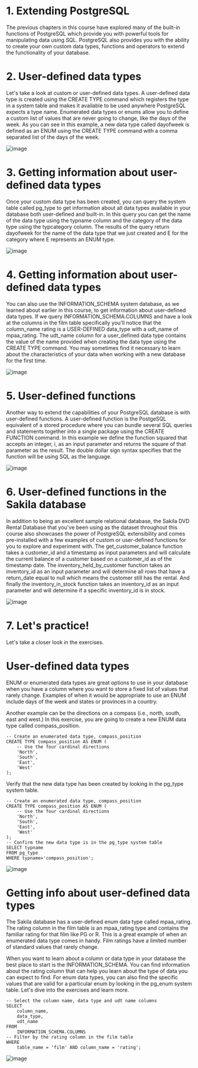# 1. Extending PostgreSQL

The previous chapters in this course have explored many of the built-in functions of PostgreSQL which provide you with powerful tools for manipulating data using SQL. PostgreSQL also provides you with the ability to create your own custom data types, functions and operators to extend the functionality of your database.

# 2. User-defined data types

Let's take a look at custom or user-defined data types. A user-defined data type is created using the CREATE TYPE command which registers the type in a system table and makes it available to be used anywhere PostgreSQL expects a type name. Enumerated data types or enums allow you to define a custom list of values that are never going to change, like the days of the week. As you can see in this example, a new data type called dayofweek is defined as an ENUM using the CREATE TYPE command with a comma separated list of the days of the week.

![image](https://github.com/artempohribnyi/datacamp/assets/113499718/5809d10a-3b80-43e5-adea-a0d0ae4128cb)


# 3. Getting information about user-defined data types

Once your custom data type has been created, you can query the system table called pg_type to get information about all data types available in your database both user-defined and built-in. In this query you can get the name of the data type using the typname column and the category of the data type using the typcategory column. The results of the query return dayofweek for the name of the data type that we just created and E for the category where E represents an ENUM type.

![image](https://github.com/artempohribnyi/datacamp/assets/113499718/fd66ab1a-efe0-4fff-b9d1-413858da175b)


# 4. Getting information about user-defined data types

You can also use the INFORMATION_SCHEMA system database, as we learned about earlier in this course, to get information about user-defined data types. If we query INFORMATION_SCHEMA.COLUMNS and have a look at the columns in the film table specifically you'll notice that the column_name rating is a USER-DEFINED data_type with a udt_name of mpaa_rating. The udt_name column for a user_defined data type contains the value of the name provided when creating the data type using the CREATE TYPE command. You may sometimes find it necessary to learn about the characteristics of your data when working with a new database for the first time.

![image](https://github.com/artempohribnyi/datacamp/assets/113499718/953595c1-0b0f-460e-a74e-0b1f5efb2d97)


# 5. User-defined functions

Another way to extend the capabilities of your PostgreSQL database is with user-defined functions. A user-defined function is the PostgeSQL equivalent of a stored procedure where you can bundle several SQL queries and statements together into a single package using the CREATE FUNCTION command. In this example we define the function squared that accepts an integer, i, as an input parameter and returns the square of that parameter as the result. The double dollar sign syntax specifies that the function will be using SQL as the language.

![image](https://github.com/artempohribnyi/datacamp/assets/113499718/f95f9424-f1d8-43ae-9fdd-a1004e026a85)


# 6. User-defined functions in the Sakila database

In addition to being an excellent sample relational database, the Sakila DVD Rental Database that you've been using as the dataset throughout this course also showcases the power of PostgreSQL extensibility and comes pre-installed with a few examples of custom or user-defined functions for you to explore and experiment with. The get_customer_balance function takes a customer_id and a timestamp as input parameters and will calculate the current balance of a customer based on a customer_id as of the timestamp date. The inventory_held_by_customer function takes an inventory_id as an input parameter and will determine all rows that have a return_date equal to null which means the customer still has the rental. And finally the inventory_in_stock function takes an inventory_id as an input parameter and will determine if a specific inventory_id is in stock.

![image](https://github.com/artempohribnyi/datacamp/assets/113499718/ed53e8ca-1754-4f1f-a16c-18ed3b6dcba0)


# 7. Let's practice!

Let's take a closer look in the exercises.

# User-defined data types

ENUM or enumerated data types are great options to use in your database when you have a column where you want to store a fixed list of values that rarely change. Examples of when it would be appropriate to use an ENUM include days of the week and states or provinces in a country.

Another example can be the directions on a compass (i.e., north, south, east and west.) In this exercise, you are going to create a new ENUM data type called compass_position.

```
-- Create an enumerated data type, compass_position
CREATE TYPE compass_position AS ENUM (
  	-- Use the four cardinal directions
  	'North', 
  	'South',
  	'East', 
  	'West'
);
```
Verify that the new data type has been created by looking in the pg_type system table.
```
-- Create an enumerated data type, compass_position
CREATE TYPE compass_position AS ENUM (
  	-- Use the four cardinal directions
  	'North', 
  	'South',
  	'East', 
  	'West'
);
-- Confirm the new data type is in the pg_type system table
SELECT typname
FROM pg_type
WHERE typname='compass_position'; 
```
![image](https://github.com/artempohribnyi/datacamp/assets/113499718/1ed66e71-63ad-4548-8dc5-60dd0abb6f21)

# Getting info about user-defined data types

The Sakila database has a user-defined enum data type called mpaa_rating. The rating column in the film table is an mpaa_rating type and contains the familiar rating for that film like PG or R. This is a great example of when an enumerated data type comes in handy. Film ratings have a limited number of standard values that rarely change.

When you want to learn about a column or data type in your database the best place to start is the INFORMATION_SCHEMA. You can find information about the rating column that can help you learn about the type of data you can expect to find. For enum data types, you can also find the specific values that are valid for a particular enum by looking in the pg_enum system table. Let's dive into the exercises and learn more.

```
-- Select the column name, data type and udt name columns
SELECT 
    column_name, 
    data_type, 
    udt_name
FROM 
    INFORMATION_SCHEMA.COLUMNS 
-- Filter by the rating column in the film table
WHERE 
    table_name = 'film' AND column_name = 'rating';
```
![image](https://github.com/artempohribnyi/datacamp/assets/113499718/d5ad1e3d-e561-4702-98de-f975eb33faea)

```

```
